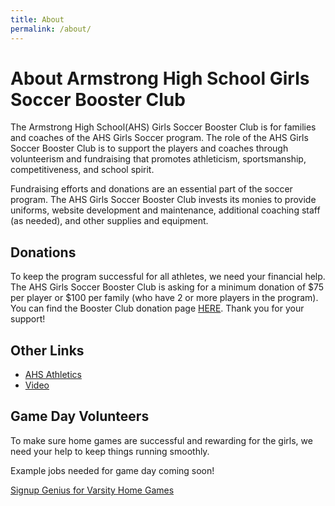 ```yaml
---
title: About
permalink: /about/
---
```

# About Armstrong High School Girls Soccer Booster Club

The Armstrong High School(AHS) Girls Soccer Booster Club is for families and coaches of the AHS Girls Soccer program. The role of the AHS Girls Soccer Booster Club is to support the players and coaches through volunteerism and fundraising that promotes athleticism, sportsmanship, competitiveness, and school spirit. 

Fundraising efforts and donations are an essential part of the soccer program. The AHS Girls Soccer Booster Club invests its monies to provide uniforms, website development and maintenance, additional coaching staff (as needed), and other supplies and equipment.

## Donations

​To keep the program successful for all athletes, we need your financial help. The AHS Girls Soccer Booster Club is asking for a minimum donation of $75 per player or $100 per family (who have 2 or more players in the program).  You can find the Booster Club donation page [HERE](/donate/). Thank you for your support!

## Other Links
*   [AHS Athletics](https://ahs.rdale.org/activities/athletics)
*   [Video](https://youtu.be/BOrrPlzKpuA)


## Game Day Volunteers
    
To make sure home games are successful and rewarding for the girls, we need your help to keep things running smoothly. 

Example jobs needed for game day coming soon!

[Signup Genius for Varsity Home Games](https://www.signupgenius.com/go/4090F44ADA72DA02-varsity1)